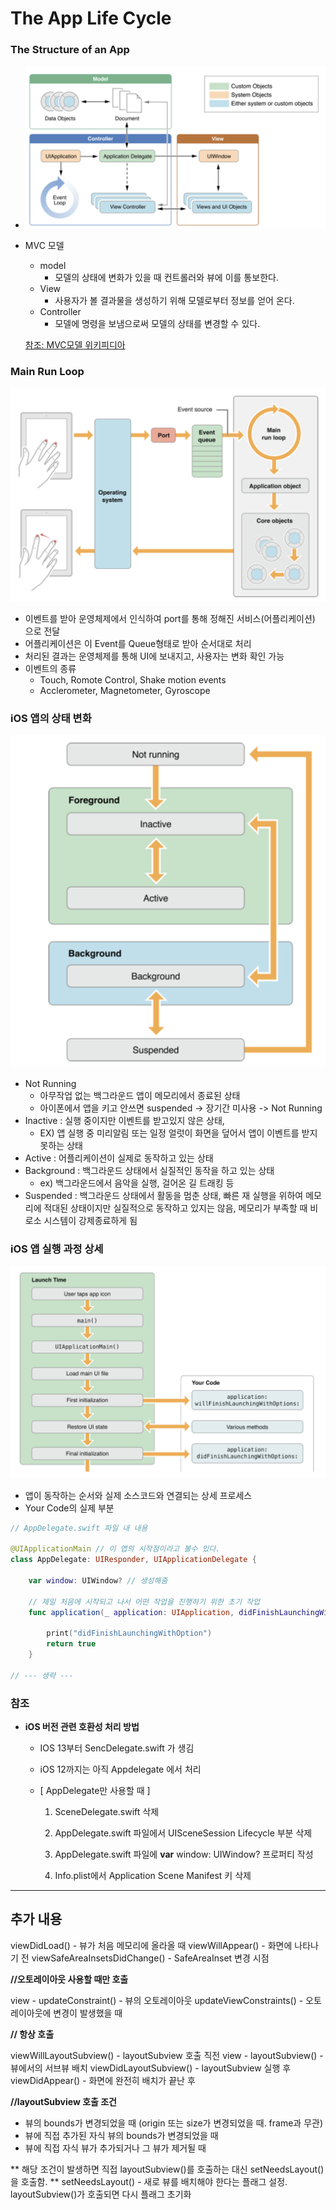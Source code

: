 

# The App Life Cycle 

### The Structure of an App

- ![The Structure of an App](../image/TheStructureofanApp.png)

- MVC 모델

  - model
    - 모델의 상태에 변화가 있을 때 컨트롤러와 뷰에 이를 통보한다.
  - View
    - 사용자가 볼 결과물을 생성하기 위해 모델로부터 정보를 얻어 온다.
  - Controller
    - 모델에 명령을 보냄으로써 모델의 상태를 변경할 수 있다.

  

  [참조: MVC모델 위키피디아](https://ko.wikipedia.org/wiki/모델-뷰-컨트롤러)

  

### Main Run Loop

![TheMainRunLoop](../image/TheMainRunLoop.png)

- 이벤트를 받아 운영체제에서 인식하여 port를 통해 정해진 서비스(어플리케이션) 으로 전달
- 어플리케이션은 이 Event를 Queue형태로 받아 순서대로 처리
- 처리된 결과는 운영체제를 통해 UI에 보내지고, 사용자는 변화 확인 가능
- 이벤트의 종류
  - Touch, Romote Control, Shake motion events
  - Acclerometer, Magnetometer, Gyroscope 

### iOS 앱의 상태 변화

![StateChangesinAniosAPP](../image/StateChangesinAniosAPP.png)

- Not Running 
  - 아무작업 없는 백그라운드 앱이 메모리에서 종료된 상태
  - 아이폰에서 앱을 키고 안쓰면 suspended -> 장기간 미사용 -> Not Running
- Inactive : 실행 중이지만 이벤트를 받고있지 않은 상태, 
  - EX) 앱 실행 중 미리알림 또는 일정 얼럿이 화면을 덮어서 앱이 이벤트를 받지 못하는 상태
- Active : 어플리케이션이 실제로 동작하고 있는 상태
- Background : 백그라운드 상태에서 실질적인 동작을 하고 있는 상태
  - ex) 백그라운드에서 음악을 실행, 걸어온 길 트래킹 등
- Suspended : 백그라운드 상태에서 활동을 멈춘 상태, 빠른 재 실행을 위하여 메모리에 적대된 상태이지만 실질적으로 동작하고 있지는 않음, 메모리가 부족할 때 비로소 시스템이 강제종료하게 됨



### iOS 앱 실행 과정 상세

![LunchTime](../image/LunchTime.png)

- 앱이 동작하는 순서와 실제 소스코드와 연결되는 상세 프로세스
- Your Code의 실제 부분

```swift
// AppDelegate.swift 파일 내 내용

@UIApplicationMain // 이 앱의 시작점이라고 볼수 있다.
class AppDelegate: UIResponder, UIApplicationDelegate {

    var window: UIWindow? // 생성해줌

    // 제일 처음에 시작되고 나서 어떤 작업을 진행하기 위한 초기 작업
    func application(_ application: UIApplication, didFinishLaunchingWithOptions launchOptions: [UIApplication.LaunchOptionsKey: Any]?) -> Bool {
        
        print("didFinishLaunchingWithOption")
        return true
    }
  
// --- 생략 ---
```

### 참조 

- **iOS 버전 관련 호환성 처리 방법**
    - IOS 13부터 SencDelegate.swift 가 생김
      
    - iOS 12까지는 아직 Appdelegate 에서 처리
      
    -  [ AppDelegate만 사용할 때 ]
    
        1. SceneDelegate.swift 삭제
        
        2. AppDelegate.swift 파일에서 UISceneSession Lifecycle 부분 삭제
        
        3. AppDelegate.swift 파일에 **var** window: UIWindow? 프로퍼티 작성
        
        4. Info.plist에서 Application Scene Manifest 키 삭제



---

## 추가 내용

viewDidLoad() - 뷰가 처음 메모리에 올라올 때
viewWillAppear() - 화면에 나타나기 전
viewSafeAreaInsetsDidChange() - SafeAreaInset 변경 시점

**//오토레이아웃 사용할 때만 호출**

view - updateConstraint() - 뷰의 오토레이아웃
updateViewConstraints() - 오토레이아웃에 변경이 발생했을 때

 **// 항상 호출**

viewWillLayoutSubview() - layoutSubview 호출 직전
view - layoutSubview()  - 뷰에서의 서브뷰 배치
viewDidLayoutSubview()  - layoutSubview 실행 후
viewDidAppear() - 화면에 완전히 배치가 끝난 후

**//layoutSubview 호출 조건**

   - 뷰의 bounds가 변경되었을 때 (origin 또는 size가 변경되었을 때. frame과 무관)
   - 뷰에 직접 추가된 자식 뷰의 bounds가 변경되었을 때
   - 뷰에 직접 자식 뷰가 추가되거나 그 뷰가 제거될 때

   ** 해당 조건이 발생하면 직접 layoutSubview()를 호출하는 대신 setNeedsLayout()을 호출함.
   ** setNeedsLayout() - 새로 뷰를 배치해야 한다는 플래그 설정. layoutSubview()가 호출되면 다시 플래그 초기화

